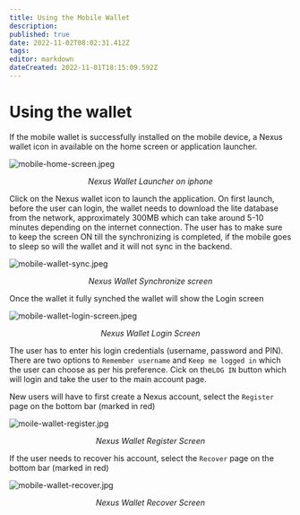 ```yaml
---
title: Using the Mobile Wallet
description: 
published: true
date: 2022-11-02T08:02:31.412Z
tags: 
editor: markdown
dateCreated: 2022-11-01T18:15:09.592Z
---
```


# Using the wallet
If the mobile wallet is successfully installed on the mobile device, a Nexus wallet icon in available on the home screen or application launcher.

![mobile-home-screen.jpeg](/mobile-home-screen.jpeg)<p align = center>*Nexus Wallet Launcher on iphone*</p>

Click on the Nexus wallet icon to launch the application. On first launch, before the user can login, the wallet needs to download the lite database from the network, approximately 300MB which can take around 5-10 minutes depending on the internet connection. The user has to make sure to keep the screen ON till the synchronizing is completed, if the mobile goes to sleep so will the wallet and it will not sync in the backend.

![mobile-wallet-sync.jpeg](/mobile-wallet-sync.jpeg) <p align = center>*Nexus Wallet Synchronize screen*</p>

Once the wallet it fully synched the wallet will show the Login screen

![mobile-wallet-login-screen.jpeg](/mobile-wallet-login-screen.jpeg)<p align = center>*Nexus Wallet Login Screen*</p>

The user has to enter his login credentials (username, password and PIN). There are two options to `Remember username` and `Keep me logged in` which the user can choose as per his preference. Cick on the`LOG IN` button which will login and take the user to the main account page.


New users will have to first create a Nexus account, select the `Register` page on the bottom bar (marked in red)

![moile-wallet-register.jpg](/moile-wallet-register.jpg)<p align = center>*Nexus Wallet Register Screen*</p>

If the user needs to recover his account, select the `Recover` page on the bottom bar (marked in red)

![mobile-wallet-recover.jpg](/mobile-wallet-recover.jpg)<p align = center>*Nexus Wallet Recover Screen*</p>